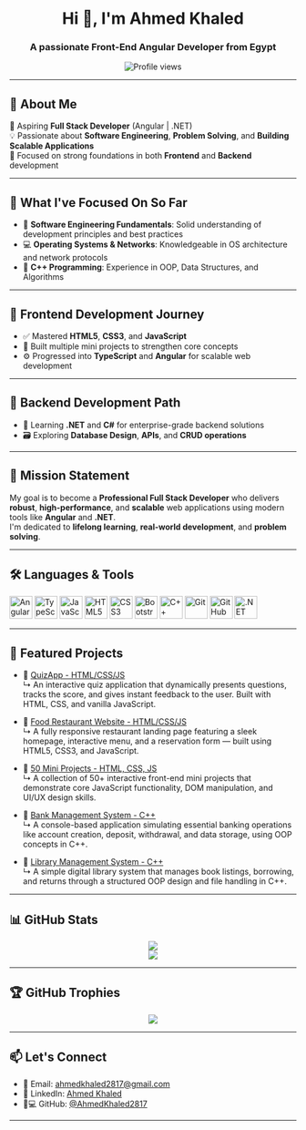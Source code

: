 <h1 align="center">Hi 👋, I'm Ahmed Khaled</h1>
<h3 align="center">A passionate Front-End Angular Developer from Egypt</h3>

<p align="center">
  <img src="https://komarev.com/ghpvc/?username=ahmedkhaled2817&label=Profile%20views&color=0e75b6&style=flat" alt="Profile views" />
</p>

---

## 👋 About Me

🎯 Aspiring **Full Stack Developer** (Angular | .NET)  
💡 Passionate about **Software Engineering**, **Problem Solving**, and **Building Scalable Applications**  
🚀 Focused on strong foundations in both **Frontend** and **Backend** development

---

## 💼 What I've Focused On So Far

- 📘 **Software Engineering Fundamentals**: Solid understanding of development principles and best practices  
- 💻 **Operating Systems & Networks**: Knowledgeable in OS architecture and network protocols  
- 🧠 **C++ Programming**: Experience in OOP, Data Structures, and Algorithms  

---

## 🚀 Frontend Development Journey

- ✅ Mastered **HTML5**, **CSS3**, and **JavaScript**  
- 🔨 Built multiple mini projects to strengthen core concepts  
- ⚙️ Progressed into **TypeScript** and **Angular** for scalable web development  

---

## 🔧 Backend Development Path

- 🎯 Learning **.NET** and **C#** for enterprise-grade backend solutions  
- 🗃️ Exploring **Database Design**, **APIs**, and **CRUD operations**  

---

## 🎯 Mission Statement

My goal is to become a **Professional Full Stack Developer** who delivers **robust**, **high-performance**, and **scalable** web applications using modern tools like **Angular** and **.NET**.  
I'm dedicated to **lifelong learning**, **real-world development**, and **problem solving**.

---

## 🛠️ Languages & Tools

<p align="left">
  <img src="https://cdn.jsdelivr.net/gh/devicons/devicon/icons/angularjs/angularjs-original.svg" alt="Angular" width="40" height="40"/>
  <img src="https://cdn.jsdelivr.net/gh/devicons/devicon/icons/typescript/typescript-original.svg" alt="TypeScript" width="40" height="40"/>
  <img src="https://cdn.jsdelivr.net/gh/devicons/devicon/icons/javascript/javascript-original.svg" alt="JavaScript" width="40" height="40"/>
  <img src="https://cdn.jsdelivr.net/gh/devicons/devicon/icons/html5/html5-original.svg" alt="HTML5" width="40" height="40"/>
  <img src="https://cdn.jsdelivr.net/gh/devicons/devicon/icons/css3/css3-original.svg" alt="CSS3" width="40" height="40"/>
  <img src="https://cdn.jsdelivr.net/gh/devicons/devicon/icons/bootstrap/bootstrap-original.svg" alt="Bootstrap" width="40" height="40"/>
  <img src="https://cdn.jsdelivr.net/gh/devicons/devicon/icons/cplusplus/cplusplus-original.svg" alt="C++" width="40" height="40"/>
  <img src="https://cdn.jsdelivr.net/gh/devicons/devicon/icons/git/git-original.svg" alt="Git" width="40" height="40"/>
  <img src="https://cdn.jsdelivr.net/gh/devicons/devicon/icons/github/github-original.svg" alt="GitHub" width="40" height="40"/>
  <img src="https://cdn.jsdelivr.net/gh/devicons/devicon/icons/dot-net/dot-net-original.svg" alt=".NET" width="40" height="40"/>
</p>

---

## 📌 Featured Projects

- 🔹 [QuizApp - HTML/CSS/JS](https://github.com/AhmedKhaled2817/QuizApp)  
  ↳ An interactive quiz application that dynamically presents questions, tracks the score, and gives instant feedback to the user. Built with HTML, CSS, and vanilla JavaScript.  

- 🔹 [Food Restaurant Website - HTML/CSS/JS](https://github.com/AhmedKhaled2817/FoodResturant)  
  ↳ A fully responsive restaurant landing page featuring a sleek homepage, interactive menu, and a reservation form — built using HTML5, CSS3, and JavaScript.

- 🔹 [50 Mini Projects - HTML, CSS, JS](https://github.com/AhmedKhaled2817/50-Project-HTML-CSS-JS)  
  ↳ A collection of 50+ interactive front-end mini projects that demonstrate core JavaScript functionality, DOM manipulation, and UI/UX design skills.

- 🔹 [Bank Management System - C++](https://github.com/AhmedKhaled2817/Bank-Management-System)  
  ↳ A console-based application simulating essential banking operations like account creation, deposit, withdrawal, and data storage, using OOP concepts in C++.

- 🔹 [Library Management System - C++](https://github.com/AhmedKhaled2817/Electronic-Library-Management-System-ELMS)  
  ↳ A simple digital library system that manages book listings, borrowing, and returns through a structured OOP design and file handling in C++.

---

## 📊 GitHub Stats

<p align="center">
  <img src="https://github-readme-stats.vercel.app/api?username=ahmedkhaled2817&show_icons=true&theme=radical" />
  <br />
  <img src="https://github-readme-stats.vercel.app/api/top-langs/?username=ahmedkhaled2817&layout=compact&theme=radical" />
</p>

---

## 🏆 GitHub Trophies

<p align="center">
  <img src="https://github-profile-trophy.vercel.app/?username=ahmedkhaled2817&theme=gruvbox&column=7" />
</p>

---

## 📫 Let's Connect

- 📧 Email: [ahmedkhaled2817@gmail.com](mailto:ahmedkhaled2817@gmail.com)  
- 💼 LinkedIn: [Ahmed Khaled](https://www.linkedin.com/in/ahmed-khaled-39242423a/)  
- 🧑💻 GitHub: [@AhmedKhaled2817](https://github.com/AhmedKhaled2817)

---
